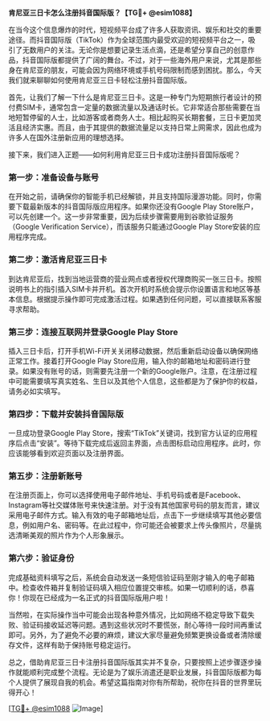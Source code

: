 **肯尼亚三日卡怎么注册抖音国际版？【TG💪+ @esim1088】**

在当今这个信息爆炸的时代，短视频平台成了许多人获取资讯、娱乐和社交的重要途径。而抖音国际版（TikTok）作为全球范围内最受欢迎的短视频平台之一，吸引了无数用户的关注。无论你是想要记录生活点滴，还是希望分享自己的创意作品，抖音国际版都提供了广阔的舞台。不过，对于一些海外用户来说，尤其是那些身在肯尼亚的朋友，可能会因为网络环境或手机号码限制而感到困扰。那么，今天我们就来聊聊如何使用肯尼亚三日卡轻松注册抖音国际版。

首先，让我们了解一下什么是肯尼亚三日卡。这是一种专门为短期旅行者设计的预付费SIM卡，通常包含一定量的数据流量以及通话时长。它非常适合那些需要在当地短暂停留的人士，比如游客或者商务人士。相比起购买长期套餐，三日卡更加灵活且经济实惠。而且，由于其提供的数据流量足以支持日常上网需求，因此也成为许多人在国外注册新应用的理想选择。

接下来，我们进入正题——如何利用肯尼亚三日卡成功注册抖音国际版呢？

### 第一步：准备设备与账号

在开始之前，请确保你的智能手机已经解锁，并且支持国际漫游功能。同时，你需要下载最新版本的抖音国际版应用程序。如果你还没有Google Play Store账户，可以先创建一个。这一步非常重要，因为后续步骤需要用到谷歌验证服务（Google Verification Service），而该服务只能通过Google Play Store安装的应用程序完成。

### 第二步：激活肯尼亚三日卡

到达肯尼亚后，找到当地运营商的营业网点或者授权代理商购买一张三日卡。按照说明书上的指引插入SIM卡并开机。首次开机时系统会提示你设置语言和地区等基本信息。根据提示操作即可完成激活过程。如果遇到任何问题，可以直接联系客服寻求帮助。

### 第三步：连接互联网并登录Google Play Store

插入三日卡后，打开手机Wi-Fi开关关闭移动数据，然后重新启动设备以确保网络正常工作。接着打开Google Play Store应用，输入你的邮箱地址和密码进行登录。如果没有账号的话，则需要先注册一个新的Google账户。注意，在注册过程中可能需要填写真实姓名、生日以及其他个人信息，这些都是为了保护你的权益，请务必如实填写。

### 第四步：下载并安装抖音国际版

一旦成功登录Google Play Store，搜索“TikTok”关键词，找到官方认证的应用程序后点击“安装”。等待下载完成后返回主界面，点击图标启动应用程序。此时，你应该能够看到欢迎页面以及注册界面。

### 第五步：注册新账号

在注册页面上，你可以选择使用电子邮件地址、手机号码或者是Facebook、Instagram等社交媒体账号来快速注册。对于没有其他国家号码的朋友而言，建议采用电子邮件方式。输入有效的电子邮箱地址后，点击下一步继续填写其他必要信息，例如用户名、密码等。在此过程中，你可能还会被要求上传头像照片，尽量挑选清晰美观的照片作为个人形象展示。

### 第六步：验证身份

完成基础资料填写之后，系统会自动发送一条短信验证码至刚才输入的电子邮箱中。检查收件箱并复制验证码填入相应位置提交审核。如果一切顺利的话，恭喜你！你现在已经成为一名正式的抖音国际版用户啦！

当然啦，在实际操作当中可能会出现各种意外情况，比如网络不稳定导致下载失败、验证码接收延迟等问题。遇到这些状况时不要慌张，耐心等待一段时间再重试即可。另外，为了避免不必要的麻烦，建议大家尽量避免频繁更换设备或者清除缓存文件，这样有助于保持账号稳定运行。

总之，借助肯尼亚三日卡注册抖音国际版其实并不复杂，只要按照上述步骤逐步操作就能顺利完成整个流程。无论是为了娱乐消遣还是职业发展，抖音国际版都为每个人提供了展现自我的机会。希望这篇指南对你有所帮助，祝你在抖音的世界里玩得开心！

[[TG💪+ @esim1088](https://t.me/s/esim1088) ![Image](https://i.postimg.cc/4NQfJmqS/Snipaste-2025-05-13-00-14-12.png)]